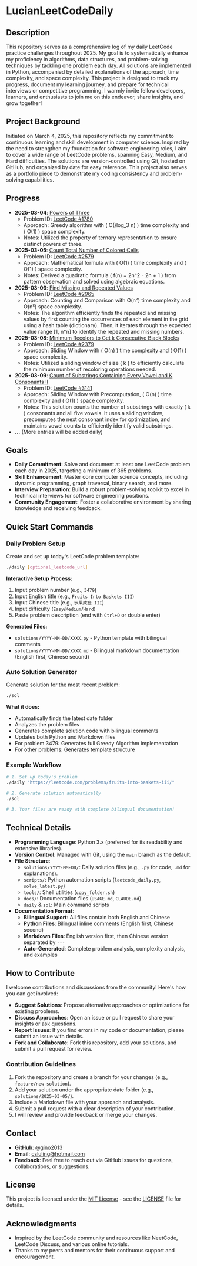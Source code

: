 # LucianLeetCodeDaily

## Description
This repository serves as a comprehensive log of my daily LeetCode practice challenges throughout 2025. My goal is to systematically enhance my proficiency in algorithms, data structures, and problem-solving techniques by tackling one problem each day. All solutions are implemented in Python, accompanied by detailed explanations of the approach, time complexity, and space complexity. This project is designed to track my progress, document my learning journey, and prepare for technical interviews or competitive programming. I warmly invite fellow developers, learners, and enthusiasts to join me on this endeavor, share insights, and grow together!

## Project Background
Initiated on March 4, 2025, this repository reflects my commitment to continuous learning and skill development in computer science. Inspired by the need to strengthen my foundation for software engineering roles, I aim to cover a wide range of LeetCode problems, spanning Easy, Medium, and Hard difficulties. The solutions are version-controlled using Git, hosted on GitHub, and organized by date for easy reference. This project also serves as a portfolio piece to demonstrate my coding consistency and problem-solving capabilities.

## Progress
- **2025-03-04**: [Powers of Three](solutions/2025-03-04/1780.py)  
  - Problem ID: [LeetCode #1780](https://leetcode.com/problems/check-if-number-is-a-sum-of-powers-of-three/)  
  - Approach: Greedy algorithm with \( O(\log_3 n) \) time complexity and \( O(1) \) space complexity.  
  - Notes: Utilized the property of ternary representation to ensure distinct powers of three.  
- **2025-03-05**: [Count Total Number of Colored Cells](solutions/2025-03-05/2579.py)  
  - Problem ID: [LeetCode #2579](https://leetcode.com/problems/count-total-number-of-colored-cells/)   
  - Approach: Mathematical formula with \( O(1) \) time complexity and \( O(1) \) space complexity.  
  - Notes: Derived a quadratic formula \( f(n) = 2n^2 - 2n + 1 \) from pattern observation and solved using algebraic equations.
- **2025-03-06**: [Find Missing and Repeated Values](solutions/2025-03-06/2965.py)  
  - Problem ID: [LeetCode #2965](https://leetcode.com/problems/find-missing-and-repeated-values/)  
  - Approach: Counting and Comparison with O(n²) time complexity and O(n²) space complexity.
  - Notes: The algorithm efficiently finds the repeated and missing values by first counting the    occurrences of each element in the grid using a hash table (dictionary). Then, it iterates through the expected value range [1, n*n] to identify the repeated and missing numbers.
- **2025-03-08**: [Minimum Recolors to Get k Consecutive Black Blocks](solutions/2025-03-08/2379.py)
  - Problem ID: [LeetCode #2379](https://leetcode.com/problems/minimum-recolors-to-get-k-consecutive-black-blocks/)
  - Approach: Sliding Window with ( O(n) ) time complexity and ( O(1) ) space complexity.
  - Notes: Utilized a sliding window of size ( k ) to efficiently calculate the minimum number of recoloring operations needed.
- **2025-03-09**: [Count of Substrings Containing Every Vowel and K Consonants II](solutions/2025-03-09/3141.py)
  - Problem ID: [LeetCode #3141](https://leetcode.com/problems/count-of-substrings-containing-every-vowel-and-k-consonants-ii/)
  - Approach: Sliding Window with Precomputation, \( O(n) \) time complexity and \( O(1) \) space complexity.
  - Notes: This solution counts the number of substrings with exactly \( k \) consonants and all five vowels. It uses a sliding window, precomputes the next consonant index for optimization, and maintains vowel counts to efficiently identify valid substrings.
- **...** (More entries will be added daily)

## Goals
- **Daily Commitment**: Solve and document at least one LeetCode problem each day in 2025, targeting a minimum of 365 problems.
- **Skill Enhancement**: Master core computer science concepts, including dynamic programming, graph traversal, binary search, and more.
- **Interview Preparation**: Build a robust problem-solving toolkit to excel in technical interviews for software engineering positions.
- **Community Engagement**: Foster a collaborative environment by sharing knowledge and receiving feedback.

## Quick Start Commands

### **Daily Problem Setup**
Create and set up today's LeetCode problem template:
```bash
./daily [optional_leetcode_url]
```

**Interactive Setup Process:**
1. Input problem number (e.g., `3479`)
2. Input English title (e.g., `Fruits Into Baskets III`)
3. Input Chinese title (e.g., `水果成籃 III`)  
4. Input difficulty (`Easy`/`Medium`/`Hard`)
5. Paste problem description (end with `Ctrl+D` or double enter)

**Generated Files:**
- `solutions/YYYY-MM-DD/XXXX.py` - Python template with bilingual comments
- `solutions/YYYY-MM-DD/XXXX.md` - Bilingual markdown documentation (English first, Chinese second)

### **Auto Solution Generator**
Generate solution for the most recent problem:
```bash
./sol
```

**What it does:**
- Automatically finds the latest date folder
- Analyzes the problem files  
- Generates complete solution code with bilingual comments
- Updates both Python and Markdown files
- For problem 3479: Generates full Greedy Algorithm implementation
- For other problems: Generates template structure

### **Example Workflow**
```bash
# 1. Set up today's problem
./daily "https://leetcode.com/problems/fruits-into-baskets-iii/"

# 2. Generate solution automatically  
./sol

# 3. Your files are ready with complete bilingual documentation!
```

## Technical Details
- **Programming Language**: Python 3.x (preferred for its readability and extensive libraries).
- **Version Control**: Managed with Git, using the `main` branch as the default.
- **File Structure**:
  - `solutions/YYYY-MM-DD/`: Daily solution files (e.g., `.py` for code, `.md` for explanations).
  - `scripts/`: Python automation scripts (`leetcode_daily.py`, `solve_latest.py`)
  - `tools/`: Shell utilities (`copy_folder.sh`)
  - `docs/`: Documentation files (`USAGE.md`, `CLAUDE.md`)
  - `daily` & `sol`: Main command scripts
- **Documentation Format**: 
  - **Bilingual Support**: All files contain both English and Chinese
  - **Python Files**: Bilingual inline comments (English first, Chinese second)
  - **Markdown Files**: English version first, then Chinese version separated by `---`
  - **Auto-Generated**: Complete problem analysis, complexity analysis, and examples

## How to Contribute
I welcome contributions and discussions from the community! Here's how you can get involved:
- **Suggest Solutions**: Propose alternative approaches or optimizations for existing problems.
- **Discuss Approaches**: Open an issue or pull request to share your insights or ask questions.
- **Report Issues**: If you find errors in my code or documentation, please submit an issue with details.
- **Fork and Collaborate**: Fork this repository, add your solutions, and submit a pull request for review.

### Contribution Guidelines
1. Fork the repository and create a branch for your changes (e.g., `feature/new-solution`).
2. Add your solution under the appropriate date folder (e.g., `solutions/2025-03-05/`).
3. Include a Markdown file with your approach and analysis.
4. Submit a pull request with a clear description of your contribution.
5. I will review and provide feedback or merge your changes.

## Contact
- **GitHub**: [@gino2013](https://github.com/gino2013) 
- **Email**: [csluling@hotmail.com](mailto:csluling@hotmail.com) 
- **Feedback**: Feel free to reach out via GitHub Issues for questions, collaborations, or suggestions.

## License
This project is licensed under the [MIT License](LICENSE) - see the [LICENSE](LICENSE) file for details.

## Acknowledgments
- Inspired by the LeetCode community and resources like NeetCode, LeetCode Discuss, and various online tutorials.
- Thanks to my peers and mentors for their continuous support and encouragement.